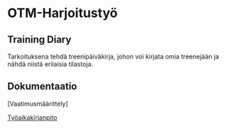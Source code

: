 # OTM-Harjoitustyö
## Training Diary
Tarkoituksena tehdä treenipäiväkirja, johon voi kirjata omia treenejään ja nähdä niistä erilaisia tilastoja.
## Dokumentaatio
[Vaatimusmäärittely]

[Työaikakirjanpito](https://github.com/Hilma-H/otm-harjoitustyo/blob/master/dokumentointi/tuntikirjanpito.md)

